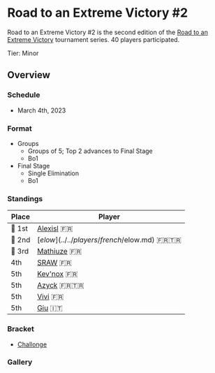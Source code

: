 # Road to an Extreme Victory #2

Road to an Extreme Victory #2 is the second edition of the [Road to an Extreme Victory](rtaxvmain.md) tournament series.
40 players participated.

Tier: Minor

## Overview

### Schedule
- March 4th, 2023

### Format
- Groups
  - Groups of 5; Top 2 advances to Final Stage
  - Bo1
- Final Stage
  - Single Elimination
  - Bo1

### Standings

|Place|Player|
|-|-|
|:1st_place_medal: 1st|[Alexisl](../../players/french/alexisl.md) :fr:|
|:2nd_place_medal: 2nd|[$elow](../../players/french/$elow.md) :fr::tr:|
|:3rd_place_medal: 3rd|[Mathiuze](../../players/french/mathiuze.md) :fr:|
|4th|[SRAW](../../players/french/sraw.md) :fr:|
|5th|[Kev'nox](../../players/french/kevnox.md) :fr:|
|5th|[Azyck](../../players/french/azyck.md) :fr::tr:|
|5th|[Vivi](../../players/french/vivi.md) :fr:|
|5th|[Giu](../../players/italian/giu.md) :it:|

### Bracket
- [Challonge](https://challonge.com/rtaxv2)

### Gallery
